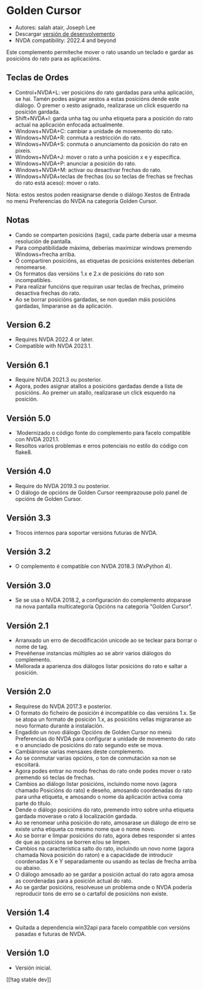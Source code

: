 # Golden Cursor #

* Autores: salah atair, Joseph Lee
* Descargar [versión de desenvolvemento][1]
* NVDA compatibility: 2022.4 and beyond

Este complemento permíteche mover o rato usando un teclado e gardar as
posicións do rato para as aplicacións.

## Teclas de Ordes

* Control+NVDA+L: ver posicións do rato gardadas para unha aplicación, se
  hai. Tamén podes asignar xestos a estas posicións dende este diálogo. Ó
  premer o xesto asignado, realizarase un click esquerdo na posición
  gardada.
* Shift+NVDA+l: garda unha tag ou unha etiqueta para a posición do rato
  actual na aplicación enfocada actualmente.
* Windows+NVDA+C: cambiar a unidade de movemento do rato.
* Windows+NVDA+R: conmuta a restricción do rato.
* Windows+NVDA+S: conmuta o anunciamento da posición do rato en pixeis.
* Windows+NVDA+J: mover o rato a unha posición x e y específica.
* Windows+NVDA+P: anunciar a posición do rato.
* Windows+NVDA+M: activar ou desactivar frechas do rato.
* Windows+NVDA+teclas de frechas (ou so teclas de frechas se frechas do rato
  está aceso): mover o rato.

Nota: estos xestos poden reasignarse dende o diálogo Xestos de Entrada no
menú Preferencias do NVDA na categoría Golden Cursor.

## Notas

* Cando se comparten posicións (tags), cada parte debería usar a mesma
  resolución de pantalla.
* Para compatibilidade máxima, deberías maximizar windows premendo
  Windows+frecha arriba.
* Ó compartiren posicións, as etiquetas de posicións existentes deberían
  renomearse.
* Os formatos das versións 1.x e 2.x de posicións do rato son incompatibles.
* Para realizar funcións que requiran usar teclas de frechas, primeiro
  desactiva frechas do rato.
* Ao se borrar posicións gardadas, se non quedan máis posicións gardadas,
  limparanse as da aplicación.

## Version 6.2

* Requires NVDA 2022.4 or later.
* Compatible with NVDA 2023.1.

## Versión 6.1

* Require NVDA 2021.3 ou posterior.
* Agora, podes asignar atallos a posicións gardadas dende a lista de
  posicións. Ao premer un atallo, realizarase un click esquerdo na posición.

## Versión 5.0

* ´Modernizado o código fonte do complemento para facelo compatible con NVDA
  2021.1.
* Resoltos varios problemas e erros potenciais no estilo do código con
  flake8.

## Versión 4.0

* Require do NVDA 2019.3 ou posterior.
* O diálogo de opcións de Golden Cursor reemprazouse polo panel de opcións
  de Golden Cursor.

## Versión 3.3

* Trocos internos para soportar versións futuras de NVDA.

## Versión 3.2

* O complemento é compatible con NVDA 2018.3 (WxPython 4).

## Versión 3.0

* Se se usa o NVDA 2018.2, a configuración do complemento atoparase na nova
  pantalla multicategoría Opcións na categoría "Golden Cursor".

## Versión 2.1

* Arranxado un erro de decodificación unicode ao se teclear para borrar o
  nome de tag.
* Prevéñense instancias múltiples ao se abrir varios diálogos do
  complemento.
* Mellorada a aparienza dos diálogos listar posicións do rato e saltar a
  posición.

## Versión 2.0

* Requírese do NVDA 2017.3 e posterior.
* O formato do ficheiro de posición é incompatible co das versións 1.x. Se
  se atopa un formato de posición 1.x, as posicións vellas migraranse ao
  novo formato durante a instalación.
* Engadido un novo diálogo Opcións de Golden Cursor no menú Preferencias do
  NVDA para configurar a unidade de movemento do rato e o anunciado de
  posicións do rato segundo este se mova.
* Cambiáronse varias mensaxes deste complemento.
* Ao se conmutar varias opcións, o ton de conmutación xa non se escoitará.
* Agora podes entrar no modo frechas do rato onde podes mover o rato
  premendo só teclas de frechas.
* Cambios ao diálogo listar posicións, incluindo nome novo (agora chamado
  Posicións do rato) e deseño, amosando coordenadas do rato para unha
  etiqueta, e amosando o nome da aplicación activa coma parte do título.
* Dende o diálogo posicións do rato, premendo intro sobre unha etiqueta
  gardada moverase o rato á localización gardada.
* Ao se renomear unha posición do rato, amosarase un diálogo de erro se
  existe unha etiqueta co mesmo nome  que o nome novo.
* Ao se borrar e limpar posicións do rato, agora debes responder si antes de
  que as posicións se borren e/ou se limpen.
* Cambios na característica salto do rato, incluindo un novo nome (agora
  chamada Nova posición do raton) e a capacidade de introducir coordenadas X
  e Y separadamente ou usando as teclas de frecha arriba ou abaixo.
* O diálogo amosado ao se gardar a posición actual do rato agora amosa as
  coordenadas para a posición actual do rato.
* Ao se gardar posicións, resolveuse un problema onde o NVDA podería
  reproducir tons de erro se o cartafol de posicións non existe.

## Versión 1.4

* Quitada a dependencia win32api para facelo compatible con versións pasadas
  e futuras de NVDA.

## Versión 1.0

* Versión inicial.

[[!tag stable dev]]

[1]: https://addons.nvda-project.org/files/get.php?file=gc

[2]: https://addons.nvda-project.org/files/get.php?file=gc-dev
